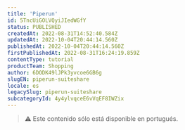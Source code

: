```yaml
---
title: 'Piperun'
id: 5TncUiGOLVQyiJIedWGfY
status: PUBLISHED
createdAt: 2022-08-31T14:52:40.584Z
updatedAt: 2022-10-04T20:44:14.560Z
publishedAt: 2022-10-04T20:44:14.560Z
firstPublishedAt: 2022-08-31T16:24:19.859Z
contentType: tutorial
productTeam: Shopping
author: 6DODK49lJPk3yvcoe6GB6g
slugEN: piperun-suiteshare
locale: es
legacySlug: piperun-suiteshare
subcategoryId: 4y4ylvqceE6vVqEF8IWZix
---
```


>⚠️ Este contenido sólo está disponible en portugués.
